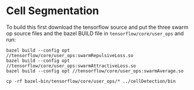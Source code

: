 # Cell Segmentation

To build this first download the tensorflow source and put the three swarm op source files and the bazel BUILD file in `tensorflow/core/user_ops` and run:

```
bazel build --config opt //tensorflow/core/user_ops:swarmRepulsiveLoss.so
bazel build --config opt //tensorflow/core/user_ops:swarmAttractiveLoss.so
bazel build --config opt //tensorflow/core/user_ops:swarmAverage.so

cp -rf bazel-bin/tensorflow/core/user_ops/* ../cellDetection/bin

```